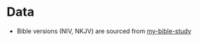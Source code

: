 
# Data
- Bible versions (NIV, NKJV) are sourced from [my-bible-study](http://my-bible-study.appspot.com)